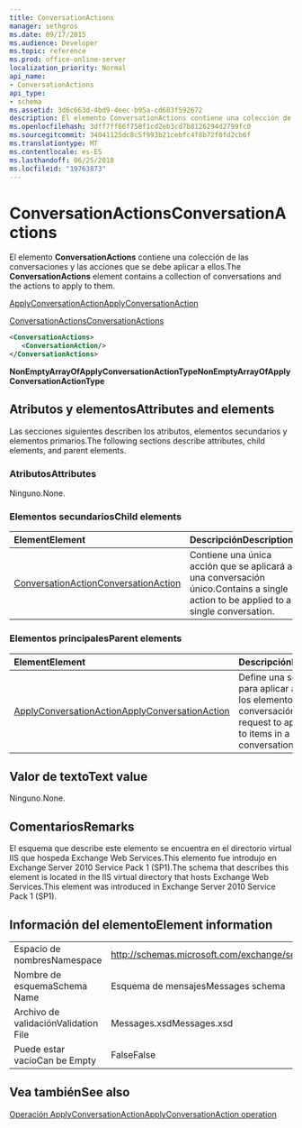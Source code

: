 ```yaml
---
title: ConversationActions
manager: sethgros
ms.date: 09/17/2015
ms.audience: Developer
ms.topic: reference
ms.prod: office-online-server
localization_priority: Normal
api_name:
- ConversationActions
api_type:
- schema
ms.assetid: 3d6c663d-4bd9-4eec-b95a-cd683f592672
description: El elemento ConversationActions contiene una colección de las conversaciones y las acciones que se debe aplicar a ellos.
ms.openlocfilehash: 3dff7ff66f758f1cd2eb3cd7b8126294d2799fc0
ms.sourcegitcommit: 34041125dc8c5f993b21cebfc4f8b72f0fd2cb6f
ms.translationtype: MT
ms.contentlocale: es-ES
ms.lasthandoff: 06/25/2018
ms.locfileid: "19763873"
---
```

# <a name="conversationactions"></a><span data-ttu-id="6de6c-103">ConversationActions</span><span class="sxs-lookup"><span data-stu-id="6de6c-103">ConversationActions</span></span>

<span data-ttu-id="6de6c-104">El elemento **ConversationActions** contiene una colección de las conversaciones y las acciones que se debe aplicar a ellos.</span><span class="sxs-lookup"><span data-stu-id="6de6c-104">The **ConversationActions** element contains a collection of conversations and the actions to apply to them.</span></span> 
  
[<span data-ttu-id="6de6c-105">ApplyConversationAction</span><span class="sxs-lookup"><span data-stu-id="6de6c-105">ApplyConversationAction</span></span>](applyconversationaction.md)
  
[<span data-ttu-id="6de6c-106">ConversationActions</span><span class="sxs-lookup"><span data-stu-id="6de6c-106">ConversationActions</span></span>](conversationactions.md)
  
```XML
<ConversationActions>
   <ConversationAction/>
</ConversationActions>
```

 <span data-ttu-id="6de6c-107">**NonEmptyArrayOfApplyConversationActionType**</span><span class="sxs-lookup"><span data-stu-id="6de6c-107">**NonEmptyArrayOfApplyConversationActionType**</span></span>
## <a name="attributes-and-elements"></a><span data-ttu-id="6de6c-108">Atributos y elementos</span><span class="sxs-lookup"><span data-stu-id="6de6c-108">Attributes and elements</span></span>

<span data-ttu-id="6de6c-109">Las secciones siguientes describen los atributos, elementos secundarios y elementos primarios.</span><span class="sxs-lookup"><span data-stu-id="6de6c-109">The following sections describe attributes, child elements, and parent elements.</span></span>
  
### <a name="attributes"></a><span data-ttu-id="6de6c-110">Atributos</span><span class="sxs-lookup"><span data-stu-id="6de6c-110">Attributes</span></span>

<span data-ttu-id="6de6c-111">Ninguno.</span><span class="sxs-lookup"><span data-stu-id="6de6c-111">None.</span></span>
  
### <a name="child-elements"></a><span data-ttu-id="6de6c-112">Elementos secundarios</span><span class="sxs-lookup"><span data-stu-id="6de6c-112">Child elements</span></span>

|<span data-ttu-id="6de6c-113">**Element**</span><span class="sxs-lookup"><span data-stu-id="6de6c-113">**Element**</span></span>|<span data-ttu-id="6de6c-114">**Descripción**</span><span class="sxs-lookup"><span data-stu-id="6de6c-114">**Description**</span></span>|
|:-----|:-----|
|[<span data-ttu-id="6de6c-115">ConversationAction</span><span class="sxs-lookup"><span data-stu-id="6de6c-115">ConversationAction</span></span>](conversationaction.md) <br/> |<span data-ttu-id="6de6c-116">Contiene una única acción que se aplicará a una conversación único.</span><span class="sxs-lookup"><span data-stu-id="6de6c-116">Contains a single action to be applied to a single conversation.</span></span>  <br/> |
   
### <a name="parent-elements"></a><span data-ttu-id="6de6c-117">Elementos principales</span><span class="sxs-lookup"><span data-stu-id="6de6c-117">Parent elements</span></span>

|<span data-ttu-id="6de6c-118">**Element**</span><span class="sxs-lookup"><span data-stu-id="6de6c-118">**Element**</span></span>|<span data-ttu-id="6de6c-119">**Descripción**</span><span class="sxs-lookup"><span data-stu-id="6de6c-119">**Description**</span></span>|
|:-----|:-----|
|[<span data-ttu-id="6de6c-120">ApplyConversationAction</span><span class="sxs-lookup"><span data-stu-id="6de6c-120">ApplyConversationAction</span></span>](applyconversationaction.md) <br/> |<span data-ttu-id="6de6c-121">Define una solicitud para aplicar acciones a los elementos en una conversación.</span><span class="sxs-lookup"><span data-stu-id="6de6c-121">Defines a request to apply actions to items in a conversation.</span></span>  <br/> |
   
## <a name="text-value"></a><span data-ttu-id="6de6c-122">Valor de texto</span><span class="sxs-lookup"><span data-stu-id="6de6c-122">Text value</span></span>

<span data-ttu-id="6de6c-123">Ninguno.</span><span class="sxs-lookup"><span data-stu-id="6de6c-123">None.</span></span>
  
## <a name="remarks"></a><span data-ttu-id="6de6c-124">Comentarios</span><span class="sxs-lookup"><span data-stu-id="6de6c-124">Remarks</span></span>

<span data-ttu-id="6de6c-125">El esquema que describe este elemento se encuentra en el directorio virtual IIS que hospeda Exchange Web Services.This elemento fue introdujo en Exchange Server 2010 Service Pack 1 (SP1).</span><span class="sxs-lookup"><span data-stu-id="6de6c-125">The schema that describes this element is located in the IIS virtual directory that hosts Exchange Web Services.This element was introduced in Exchange Server 2010 Service Pack 1 (SP1).</span></span>
  
## <a name="element-information"></a><span data-ttu-id="6de6c-126">Información del elemento</span><span class="sxs-lookup"><span data-stu-id="6de6c-126">Element information</span></span>

|||
|:-----|:-----|
|<span data-ttu-id="6de6c-127">Espacio de nombres</span><span class="sxs-lookup"><span data-stu-id="6de6c-127">Namespace</span></span>  <br/> |http://schemas.microsoft.com/exchange/services/2006/messages  <br/> |
|<span data-ttu-id="6de6c-128">Nombre de esquema</span><span class="sxs-lookup"><span data-stu-id="6de6c-128">Schema Name</span></span>  <br/> |<span data-ttu-id="6de6c-129">Esquema de mensajes</span><span class="sxs-lookup"><span data-stu-id="6de6c-129">Messages schema</span></span>  <br/> |
|<span data-ttu-id="6de6c-130">Archivo de validación</span><span class="sxs-lookup"><span data-stu-id="6de6c-130">Validation File</span></span>  <br/> |<span data-ttu-id="6de6c-131">Messages.xsd</span><span class="sxs-lookup"><span data-stu-id="6de6c-131">Messages.xsd</span></span>  <br/> |
|<span data-ttu-id="6de6c-132">Puede estar vacío</span><span class="sxs-lookup"><span data-stu-id="6de6c-132">Can be Empty</span></span>  <br/> |<span data-ttu-id="6de6c-133">False</span><span class="sxs-lookup"><span data-stu-id="6de6c-133">False</span></span>  <br/> |
   
## <a name="see-also"></a><span data-ttu-id="6de6c-134">Vea también</span><span class="sxs-lookup"><span data-stu-id="6de6c-134">See also</span></span>



[<span data-ttu-id="6de6c-135">Operación ApplyConversationAction</span><span class="sxs-lookup"><span data-stu-id="6de6c-135">ApplyConversationAction operation</span></span>](applyconversationaction-operation.md)

